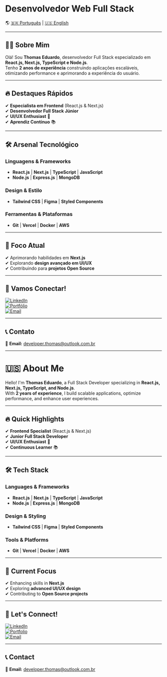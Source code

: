 # Desenvolvedor Web Full Stack


🌎 [🇧🇷 Português](#-sobre-mim) | [🇺🇸 English](#-about-me)

---

## 👨‍💻 Sobre Mim

Olá! Sou **Thomas Eduardo**, desenvolvedor Full Stack especializado em **React.js, Next.js, TypeScript e Node.js**.  
Tenho **2 anos de experiência** construindo aplicações escaláveis, otimizando performance e aprimorando a experiência do usuário.

---

## 🔥 Destaques Rápidos  

✔ **Especialista em Frontend** (React.js & Next.js)  
✔ **Desenvolvedor Full Stack Júnior**  
✔ **UI/UX Enthusiast** 🎨  
✔ **Aprendiz Contínuo** 📚  

---

## 🛠️ Arsenal Tecnológico  

### **Linguagens & Frameworks**  
- **React.js** | **Next.js** | **TypeScript** | **JavaScript**  
- **Node.js** | **Express.js** | **MongoDB**  

### **Design & Estilo**  
- **Tailwind CSS** | **Figma** | **Styled Components**  

### **Ferramentas & Plataformas**  
- **Git** | **Vercel** | **Docker** | **AWS**  

---

## 🚀 Foco Atual  

✔ Aprimorando habilidades em **Next.js**  
✔ Explorando **design avançado em UI/UX**  
✔ Contribuindo para **projetos Open Source**  

---

## 🔗 Vamos Conectar!  

[![LinkedIn](https://img.shields.io/badge/LinkedIn-000?style=for-the-badge&logo=linkedin)](https://linkedin.com/in/seu-perfil)  
[![Portfólio](https://img.shields.io/badge/Portfólio-000?style=for-the-badge&logo=react)](https://www.devthm.site)  
[![Email](https://img.shields.io/badge/Email-000?style=for-the-badge&logo=gmail)](mailto:developer.thomas@outlook.com.br)  

---

## 📞 Contato  
📧 **Email:** [developer.thomas@outlook.com.br](mailto:developer.thomas@outlook.com.br)  

---

# 🇺🇸 About Me  

Hello! I'm **Thomas Eduardo**, a Full Stack Developer specializing in **React.js, Next.js, TypeScript, and Node.js**.  
With **2 years of experience**, I build scalable applications, optimize performance, and enhance user experiences.  

---

## 🔥 Quick Highlights  

✔ **Frontend Specialist** (React.js & Next.js)  
✔ **Junior Full Stack Developer**  
✔ **UI/UX Enthusiast** 🎨  
✔ **Continuous Learner** 📚  

---

## 🛠️ Tech Stack  

### **Languages & Frameworks**  
- **React.js** | **Next.js** | **TypeScript** | **JavaScript**  
- **Node.js** | **Express.js** | **MongoDB**  

### **Design & Styling**  
- **Tailwind CSS** | **Figma** | **Styled Components**  

### **Tools & Platforms**  
- **Git** | **Vercel** | **Docker** | **AWS**  

---

## 🚀 Current Focus  

✔ Enhancing skills in **Next.js**  
✔ Exploring **advanced UI/UX design**  
✔ Contributing to **Open Source projects**  

---

## 🔗 Let's Connect!  

[![LinkedIn](https://img.shields.io/badge/LinkedIn-000?style=for-the-badge&logo=linkedin)](https://linkedin.com/in/seu-perfil)  
[![Portfolio](https://img.shields.io/badge/Portfolio-000?style=for-the-badge&logo=react)](https://www.devthm.site)  
[![Email](https://img.shields.io/badge/Email-000?style=for-the-badge&logo=gmail)](mailto:developer.thomas@outlook.com.br)  

---

## 📞 Contact  
📧 **Email:** [developer.thomas@outlook.com.br](mailto:developer.thomas@outlook.com.br)


